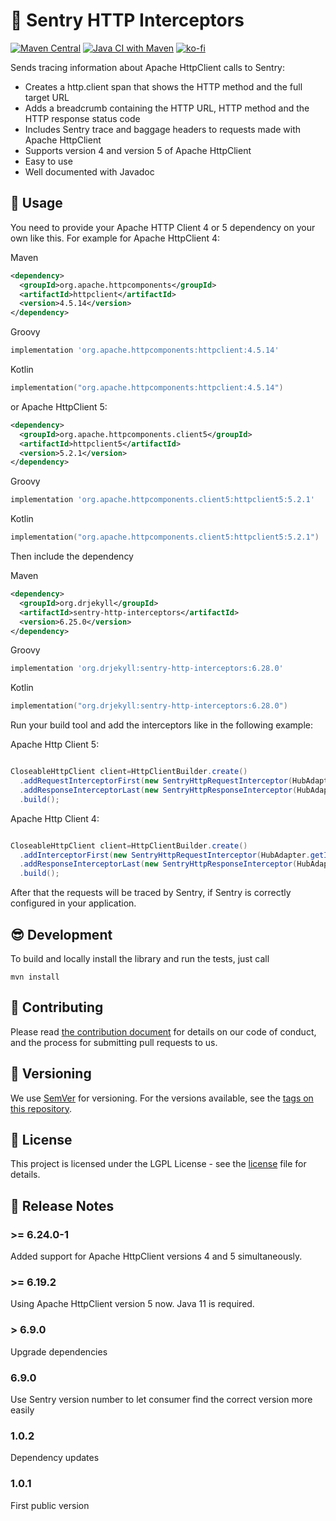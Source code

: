 # :flashlight: Sentry HTTP Interceptors

[![Maven Central](https://img.shields.io/maven-central/v/org.drjekyll/sentry-http-interceptors.svg?label=Maven%20Central)](https://search.maven.org/search?q=g:%22org.drjekyll%22%20AND%20a:%22sentry-http-interceptors%22)
[![Java CI with Maven](https://github.com/dheid/sentry-http-interceptors/actions/workflows/build.yml/badge.svg)](https://github.com/dheid/sentry-http-interceptors/actions/workflows/build.yml)
[![ko-fi](https://ko-fi.com/img/githubbutton_sm.svg)](https://ko-fi.com/W7W3EER56)

Sends tracing information about Apache HttpClient calls to Sentry:

* Creates a http.client span that shows the HTTP method and the full target URL
* Adds a breadcrumb containing the HTTP URL, HTTP method and the HTTP response status code
* Includes Sentry trace and baggage headers to requests made with Apache HttpClient
* Supports version 4 and version 5 of Apache HttpClient
* Easy to use
* Well documented with Javadoc

## :wrench: Usage

You need to provide your Apache HTTP Client 4 or 5 dependency on your own like this. For example for Apache HttpClient 4:

Maven
```xml
<dependency>
  <groupId>org.apache.httpcomponents</groupId>
  <artifactId>httpclient</artifactId>
  <version>4.5.14</version>
</dependency>
```
Groovy
```groovy
implementation 'org.apache.httpcomponents:httpclient:4.5.14'
```
Kotlin
```kotlin
implementation("org.apache.httpcomponents:httpclient:4.5.14")
```

or Apache HttpClient 5:

```xml
<dependency>
  <groupId>org.apache.httpcomponents.client5</groupId>
  <artifactId>httpclient5</artifactId>
  <version>5.2.1</version>
</dependency>
```
Groovy
```groovy
implementation 'org.apache.httpcomponents.client5:httpclient5:5.2.1'
```
Kotlin
```kotlin
implementation("org.apache.httpcomponents.client5:httpclient5:5.2.1")
```

Then include the dependency

Maven
```xml
<dependency>
  <groupId>org.drjekyll</groupId>
  <artifactId>sentry-http-interceptors</artifactId>
  <version>6.25.0</version>
</dependency>
```
Groovy
```groovy
implementation 'org.drjekyll:sentry-http-interceptors:6.28.0'
```

Kotlin

```kotlin
implementation("org.drjekyll:sentry-http-interceptors:6.28.0")
```

Run your build tool and add the interceptors like in the following example:

Apache Http Client 5:

```java

CloseableHttpClient client=HttpClientBuilder.create()
  .addRequestInterceptorFirst(new SentryHttpRequestInterceptor(HubAdapter.getInstance()))
  .addResponseInterceptorLast(new SentryHttpResponseInterceptor(HubAdapter.getInstance()))
  .build();

```

Apache Http Client 4:

```java

CloseableHttpClient client=HttpClientBuilder.create()
  .addInterceptorFirst(new SentryHttpRequestInterceptor(HubAdapter.getInstance()))
  .addResponseInterceptorLast(new SentryHttpResponseInterceptor(HubAdapter.getInstance()))
  .build();

```

After that the requests will be traced by Sentry, if Sentry is correctly configured in your
application.

## :sunglasses: Development

To build and locally install the library and run the tests, just call

    mvn install

## :handshake: Contributing

Please read [the contribution document](CONTRIBUTING.md) for details on our code of conduct, and the
process for submitting pull requests to us.

## :notebook: Versioning

We use [SemVer](http://semver.org/) for versioning. For the versions available, see
the [tags on this repository](https://github.com/dheid/sentry-http-interceptors/tags).

## :scroll: License

This project is licensed under the LGPL License - see the [license](LICENSE) file for details.

## :loudspeaker: Release Notes

### >= 6.24.0-1

Added support for Apache HttpClient versions 4 and 5 simultaneously.

### >= 6.19.2

Using Apache HttpClient version 5 now. Java 11 is required.

### > 6.9.0

Upgrade dependencies

### 6.9.0

Use Sentry version number to let consumer find the correct version more easily

### 1.0.2

Dependency updates

### 1.0.1

First public version
